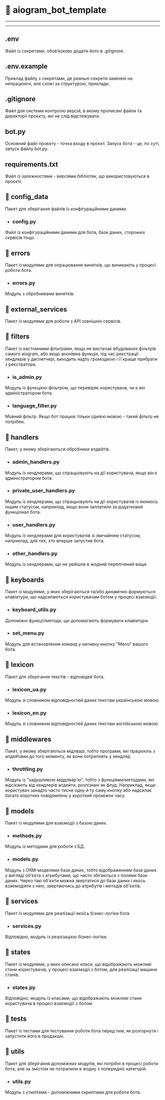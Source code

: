 # 📁 aiogram_bot_template
___
***


<h2>.env</h2>
Файл із секретами, обовʼязково додати його в .gitignore.

<h2>.env.example</h2>
Приклад файлу з секретами, де реальні секрети замінені на непрацюючі, але схожі за структурою, приклади.

<h2>.gitignore</h2>
Файл для системи контролю версій, в якому прописані файли та директорії проєкту, які не слід відстежувати.

<h2>bot.py</h2>

Основний файл проєкту - точка входу в проєкт. Запуск бота - це, по суті, запуск файлу bot.py.

<h2>requirements.txt</h2>
Файл із залежностями - версіями бібліотек, що використовуються в проєкті.

<h2>📁 config_data</h2>
Пакет для зберігання файлів із конфігураційними даними.

 - <h3>config.py</h3>
Файл із конфігураційними даними для бота, бази даних, сторонніх сервісів тощо.

<h2>📁 errors</h2>
Пакет із модулями для опрацювання винятків, що виникають у процесі роботи бота.

 - <h3>errors.py</h3>
Модуль з обробниками винятків.

<h2>📁 external_services</h2>
Пакет із модулями для роботи з API зовнішніх сервісів.

<h2>📁 filters</h2>
Пакет із кастомними фільтрами, якщо не вистачає вбудованих фільтрів самого aiogram, або якщо анонімна функція, під час реєстрації хендлерів у диспетчері, виходить надто громіздкою і її краще прибрати з реєстратора.

 - <h3>is_admin.py</h3>
Модуль із функцією-фільтром, що перевіряє користувача, чи є він адміністратором бота.

 - <h3>language_filter.py</h3>
Мовний фільтр. Якщо бот працює тільки однією мовою - такий фільтр не потрібен.

<h2>📁 handlers</h2>
Пакет, у якому зберігаються обробники апдейтів.

 - <h3>admin_handlers.py</h3>
Модуль із хендлерами, що спрацьовують на дії користувача, якщо він є адміністратором бота.

 - <h3>private_user_handlers.py</h3>
Модуль із хендлерами, що спрацьовують на дії користувачів із якимось іншим статусом, наприклад, якщо вони заплатили за додатковий функціонал бота.

 - <h3>user_handlers.py</h3>
Модуль із хендлерами для користувачів зі звичайним статусом, наприклад, для тих, хто вперше запустив бота.

- <h3>other_handlers.py</h3>
Модуль із хендлерами, що не увійшли в жодний перелічений вище.


<h2>📁 keyboards</h2>
Пакет із модулями, у яких зберігаються та/або динамічно формуються клавіатури, що надсилаються користувачам ботом у процесі взаємодії.

 - <h3>keyboard_utils.py</h3>
Допоміжні функції/методи, що допомагають формувати клавіатури.

 - <h3>set_menu.py</h3>
Модуль для встановлення команд у нативну кнопку "Menu" вашого бота.

<h2>📁 lexicon</h2>
Пакет для зберігання текстів - відповідей бота.

 - <h3>lexicon_ua.py</h3>
Модуль зі словником відповідностей даних текстам українською мовою.

 - <h3>lexicon_en.py</h3>
Модуль зі словником відповідностей даних текстам англійською мовою.

<h2>📁 middlewares</h2>
Пакет, у якому зберігаються мідлварі, тобто програми, які працюють з апдейтами до того моменту, як вони потраплять у хендлер.

 - <h3>throttling.py</h3>
Модуль із "задушливою міддлвар'ю", тобто з функціями/методами, які відсікають від хендлерів апдейти, розпізнані як флуд. Наприклад, якщо користувач занадто часто тисне одну й ту саму кнопку або надсилає багато коротких повідомлень у короткий проміжок часу.

<h2>📁 models</h2>
Пакет із модулями для взаємодії з базою даних.

 - <h3>methods.py</h3>
Модуль із методами для роботи з БД.

 - <h3>models.py</h3>
Модуль з ORM-моделями бази даних, тобто відображенням бази даних у вигляді об'єкта з атрибутами, що часто збігаються з полями бази даних. Через такі об'єкти можна звертатися до бази даних і якось взаємодіяти з нею, звертаючись до атрибутів і методів об'єктів.

<h2>📁 services</h2>
Пакет із модулями для реалізації якоїсь бізнес-логіки бота.

 - <h3>services.py</h3>
Відповідно, модуль із реалізацією бізнес-логіки.

<h2>📁 states</h2>
Пакет із модулями, у яких описано класи, що відображають можливі стани користувачів, у процесі взаємодії з ботом, для реалізації машини станів.

 - <h3>states.py</h3>
Відповідно, модуль із класами, що відображають можливі стани користувача в процесі взаємодії з ботом.

<h2>📁 tests</h2>
Пакет із тестами для тестування роботи бота перед тим, як розгорнути і запустити його в продакшн.

<h2>📁 utils</h2>
Пакет для зберігання допоміжних модулів, які потрібні в процесі роботи бота, але за змістом не потрапили в жодну з попередніх категорій.

 - <h3>utils.py</h3>
Модуль з утилітами - допоміжними скриптами для роботи бота.